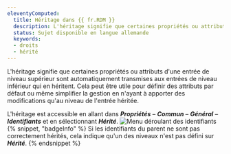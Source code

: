 ```yaml
---
eleventyComputed:
  title: Héritage dans {{ fr.RDM }}
  description: L'héritage signifie que certaines propriétés ou attributs d'une entrée de niveau supérieur sont automatiquement transmises aux entrées de niveau inférieur qui en héritent.
  status: Sujet disponible en langue allemande
  keywords:
  - droits
  - hérité
---
```

L'héritage signifie que certaines propriétés ou attributs d'une entrée de niveau supérieur sont automatiquement transmises aux entrées de niveau inférieur qui en héritent. Cela peut être utile pour définir des attributs par défaut ou même simplifier la gestion en n'ayant à apporter des modifications qu'au niveau de l'entrée héritée.

L'héritage est accessible en allant dans ***Propriétés*** – ***Commun*** – ***Général*** – ***Identifiants*** et en sélectionnant ***Hérité***.
![Menu déroulant des identifiants](https://cdnweb.devolutions.net/docs/docs_en_kb_KB0044.png)
{% snippet, "badgeInfo" %}
Si les identifiants du parent ne sont pas correctement hérités, cela indique qu'un des niveaux n'est pas défini sur ***Hérité***.
{% endsnippet %}
